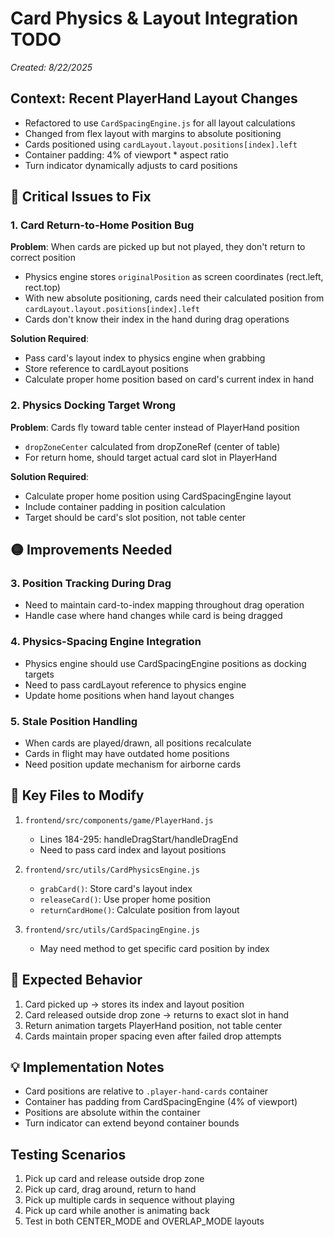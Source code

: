 # Card Physics & Layout Integration TODO
*Created: 8/22/2025*

## Context: Recent PlayerHand Layout Changes
- Refactored to use `CardSpacingEngine.js` for all layout calculations
- Changed from flex layout with margins to absolute positioning
- Cards positioned using `cardLayout.layout.positions[index].left`
- Container padding: 4% of viewport * aspect ratio
- Turn indicator dynamically adjusts to card positions

## 🔴 Critical Issues to Fix

### 1. Card Return-to-Home Position Bug
**Problem**: When cards are picked up but not played, they don't return to correct position
- Physics engine stores `originalPosition` as screen coordinates (rect.left, rect.top)
- With new absolute positioning, cards need their calculated position from `cardLayout.layout.positions[index].left`
- Cards don't know their index in the hand during drag operations

**Solution Required**:
- Pass card's layout index to physics engine when grabbing
- Store reference to cardLayout positions
- Calculate proper home position based on card's current index in hand

### 2. Physics Docking Target Wrong
**Problem**: Cards fly toward table center instead of PlayerHand position
- `dropZoneCenter` calculated from dropZoneRef (center of table)
- For return home, should target actual card slot in PlayerHand

**Solution Required**:
- Calculate proper home position using CardSpacingEngine layout
- Include container padding in position calculation
- Target should be card's slot position, not table center

## 🟡 Improvements Needed

### 3. Position Tracking During Drag
- Need to maintain card-to-index mapping throughout drag operation
- Handle case where hand changes while card is being dragged

### 4. Physics-Spacing Engine Integration
- Physics engine should use CardSpacingEngine positions as docking targets
- Need to pass cardLayout reference to physics engine
- Update home positions when hand layout changes

### 5. Stale Position Handling
- When cards are played/drawn, all positions recalculate
- Cards in flight may have outdated home positions
- Need position update mechanism for airborne cards

## 📍 Key Files to Modify
1. `frontend/src/components/game/PlayerHand.js`
   - Lines 184-295: handleDragStart/handleDragEnd
   - Need to pass card index and layout positions

2. `frontend/src/utils/CardPhysicsEngine.js`
   - `grabCard()`: Store card's layout index
   - `releaseCard()`: Use proper home position
   - `returnCardHome()`: Calculate position from layout

3. `frontend/src/utils/CardSpacingEngine.js`
   - May need method to get specific card position by index

## 🎯 Expected Behavior
1. Card picked up → stores its index and layout position
2. Card released outside drop zone → returns to exact slot in hand
3. Return animation targets PlayerHand position, not table center
4. Cards maintain proper spacing even after failed drop attempts

## 💡 Implementation Notes
- Card positions are relative to `.player-hand-cards` container
- Container has padding from CardSpacingEngine (4% of viewport)
- Positions are absolute within the container
- Turn indicator can extend beyond container bounds

## Testing Scenarios
1. Pick up card and release outside drop zone
2. Pick up card, drag around, return to hand
3. Pick up multiple cards in sequence without playing
4. Pick up card while another is animating back
5. Test in both CENTER_MODE and OVERLAP_MODE layouts